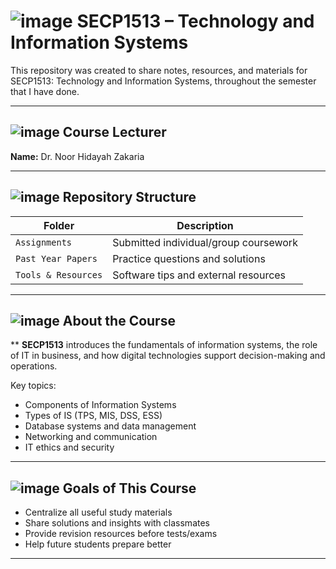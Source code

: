 # ![image](https://github.com/user-attachments/assets/93899ea4-251f-4300-af3f-1c49eeb519cd) SECP1513 – Technology and Information Systems

This repository was created to share notes, resources, and materials for SECP1513: Technology and Information Systems, throughout the semester that I have done.

---
## ![image](https://github.com/user-attachments/assets/7e07bbb2-8fec-4cd3-94e8-a477f630c937) Course Lecturer
**Name:** Dr. Noor Hidayah Zakaria  
 
---

## ![image](https://github.com/user-attachments/assets/1f83832c-879d-4a3e-bf05-c8b6e630f141) Repository Structure 


| Folder | Description |
|--------|-------------|
| `Assignments` | Submitted individual/group coursework |
| `Past Year Papers` | Practice questions and solutions |
| `Tools & Resources` | Software tips and external resources |

---

## ![image](https://github.com/user-attachments/assets/d7b4024c-6913-4d65-876c-5a11a954f5d3) About the Course
**
**SECP1513** introduces the fundamentals of information systems, the role of IT in business, and how digital technologies support decision-making and operations.

Key topics:
- Components of Information Systems
- Types of IS (TPS, MIS, DSS, ESS)
- Database systems and data management
- Networking and communication
- IT ethics and security

---

## ![image](https://github.com/user-attachments/assets/5df98fdb-74ea-41ef-8582-939287305f33) Goals of This Course

- Centralize all useful study materials
- Share solutions and insights with classmates
- Provide revision resources before tests/exams
- Help future students prepare better

---


